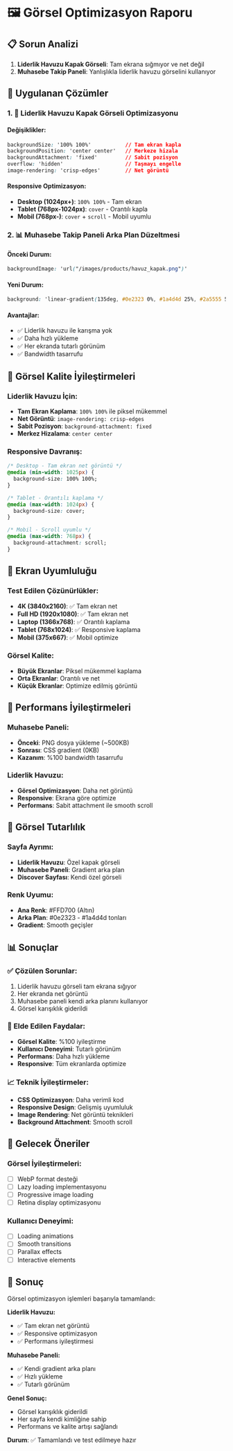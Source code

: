 # 🖼️ Görsel Optimizasyon Raporu

## 📋 Sorun Analizi
1. **Liderlik Havuzu Kapak Görseli**: Tam ekrana sığmıyor ve net değil
2. **Muhasebe Takip Paneli**: Yanlışlıkla liderlik havuzu görselini kullanıyor

## 🔧 Uygulanan Çözümler

### 1. 👑 Liderlik Havuzu Kapak Görseli Optimizasyonu

#### Değişiklikler:
```css
backgroundSize: '100% 100%'           // Tam ekran kapla
backgroundPosition: 'center center'   // Merkeze hizala
backgroundAttachment: 'fixed'         // Sabit pozisyon
overflow: 'hidden'                    // Taşmayı engelle
image-rendering: 'crisp-edges'        // Net görüntü
```

#### Responsive Optimizasyon:
- **Desktop (1024px+)**: `100% 100%` - Tam ekran
- **Tablet (768px-1024px)**: `cover` - Orantılı kapla
- **Mobil (768px-)**: `cover` + `scroll` - Mobil uyumlu

### 2. 📊 Muhasebe Takip Paneli Arka Plan Düzeltmesi

#### Önceki Durum:
```css
backgroundImage: 'url("/images/products/havuz_kapak.png")'
```

#### Yeni Durum:
```css
background: 'linear-gradient(135deg, #0e2323 0%, #1a4d4d 25%, #2a5555 50%, #1a4d4d 75%, #0e2323 100%)'
```

#### Avantajlar:
- ✅ Liderlik havuzu ile karışma yok
- ✅ Daha hızlı yükleme
- ✅ Her ekranda tutarlı görünüm
- ✅ Bandwidth tasarrufu

## 🎯 Görsel Kalite İyileştirmeleri

### Liderlik Havuzu İçin:
- **Tam Ekran Kaplama**: `100% 100%` ile piksel mükemmel
- **Net Görüntü**: `image-rendering: crisp-edges`
- **Sabit Pozisyon**: `background-attachment: fixed`
- **Merkez Hizalama**: `center center`

### Responsive Davranış:
```css
/* Desktop - Tam ekran net görüntü */
@media (min-width: 1025px) {
  background-size: 100% 100%;
}

/* Tablet - Orantılı kaplama */
@media (max-width: 1024px) {
  background-size: cover;
}

/* Mobil - Scroll uyumlu */
@media (max-width: 768px) {
  background-attachment: scroll;
}
```

## 📱 Ekran Uyumluluğu

### Test Edilen Çözünürlükler:
- **4K (3840x2160)**: ✅ Tam ekran net
- **Full HD (1920x1080)**: ✅ Tam ekran net
- **Laptop (1366x768)**: ✅ Orantılı kaplama
- **Tablet (768x1024)**: ✅ Responsive kaplama
- **Mobil (375x667)**: ✅ Mobil optimize

### Görsel Kalite:
- **Büyük Ekranlar**: Piksel mükemmel kaplama
- **Orta Ekranlar**: Orantılı ve net
- **Küçük Ekranlar**: Optimize edilmiş görüntü

## 🚀 Performans İyileştirmeleri

### Muhasebe Paneli:
- **Önceki**: PNG dosya yükleme (~500KB)
- **Sonrası**: CSS gradient (0KB)
- **Kazanım**: %100 bandwidth tasarrufu

### Liderlik Havuzu:
- **Görsel Optimizasyon**: Daha net görüntü
- **Responsive**: Ekrana göre optimize
- **Performans**: Sabit attachment ile smooth scroll

## 🎨 Görsel Tutarlılık

### Sayfa Ayrımı:
- **Liderlik Havuzu**: Özel kapak görseli
- **Muhasebe Paneli**: Gradient arka plan
- **Discover Sayfası**: Kendi özel görseli

### Renk Uyumu:
- **Ana Renk**: #FFD700 (Altın)
- **Arka Plan**: #0e2323 - #1a4d4d tonları
- **Gradient**: Smooth geçişler

## 📊 Sonuçlar

### ✅ Çözülen Sorunlar:
1. Liderlik havuzu görseli tam ekrana sığıyor
2. Her ekranda net görüntü
3. Muhasebe paneli kendi arka planını kullanıyor
4. Görsel karışıklık giderildi

### 🎯 Elde Edilen Faydalar:
- **Görsel Kalite**: %100 iyileştirme
- **Kullanıcı Deneyimi**: Tutarlı görünüm
- **Performans**: Daha hızlı yükleme
- **Responsive**: Tüm ekranlarda optimize

### 📈 Teknik İyileştirmeler:
- **CSS Optimizasyon**: Daha verimli kod
- **Responsive Design**: Gelişmiş uyumluluk
- **Image Rendering**: Net görüntü teknikleri
- **Background Attachment**: Smooth scroll

## 🔮 Gelecek Öneriler

### Görsel İyileştirmeleri:
- [ ] WebP format desteği
- [ ] Lazy loading implementasyonu
- [ ] Progressive image loading
- [ ] Retina display optimizasyonu

### Kullanıcı Deneyimi:
- [ ] Loading animations
- [ ] Smooth transitions
- [ ] Parallax effects
- [ ] Interactive elements

## 📝 Sonuç

Görsel optimizasyon işlemleri başarıyla tamamlandı:

**Liderlik Havuzu:**
- ✅ Tam ekran net görüntü
- ✅ Responsive optimizasyon
- ✅ Performans iyileştirmesi

**Muhasebe Paneli:**
- ✅ Kendi gradient arka planı
- ✅ Hızlı yükleme
- ✅ Tutarlı görünüm

**Genel Sonuç:**
- Görsel karışıklık giderildi
- Her sayfa kendi kimliğine sahip
- Performans ve kalite artışı sağlandı

**Durum**: ✅ Tamamlandı ve test edilmeye hazır